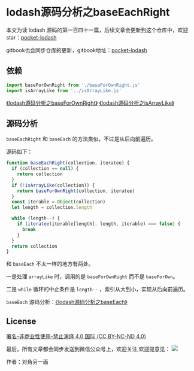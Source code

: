 # lodash源码分析之baseEachRight

本文为读 lodash 源码的第一百四十一篇，后续文章会更新到这个仓库中，欢迎 star：[pocket-lodash](https://github.com/yeyuqiudeng/pocket-lodash)

gitbook也会同步仓库的更新，gitbook地址：[pocket-lodash](https://www.gitbook.com/book/yeyuqiudeng/pocket-lodash/details)

## 依赖

```javascript
import baseForOwnRight from './baseForOwnRight.js'
import isArrayLike from '../isArrayLike.js'
```

[《lodash源码分析之baseForOwnRight》](./baseForOwnRight.md)
[《lodash源码分析之isArrayLike》](../isArrayLike.md)

## 源码分析

`baseEachRight` 和 `baseEach` 的方法类似，不过是从后向前遍历。

源码如下：

```javascript
function baseEachRight(collection, iteratee) {
  if (collection == null) {
    return collection
  }
  if (!isArrayLike(collection)) {
    return baseForOwnRight(collection, iteratee)
  }
  const iterable = Object(collection)
  let length = collection.length

  while (length--) {
    if (iteratee(iterable[length], length, iterable) === false) {
      break
    }
  }
  return collection
}
```

和 `baseEach` 不太一样的地方有两处。

一是处理 `arrayLike` 时，调用的是 `baseForOwnRight` 而不是 `baseForOwn`。

二是 `while` 循环的中止条件是 `length--` ，索引从大到小，实现从后向前遍历。

`baseEach` 源码分析：[《lodash源码分析之baseEach》](./baseEach.md)

## License

[署名-非商业性使用-禁止演绎 4.0 国际 (CC BY-NC-ND 4.0)](http://creativecommons.org/licenses/by-nc-nd/4.0/)

最后，所有文章都会同步发送到微信公众号上，欢迎关注,欢迎提意见：  ![](https://raw.githubusercontent.com/yeyuqiudeng/resource/master/images/qrcode_front-end-article.jpg) 

作者：对角另一面 